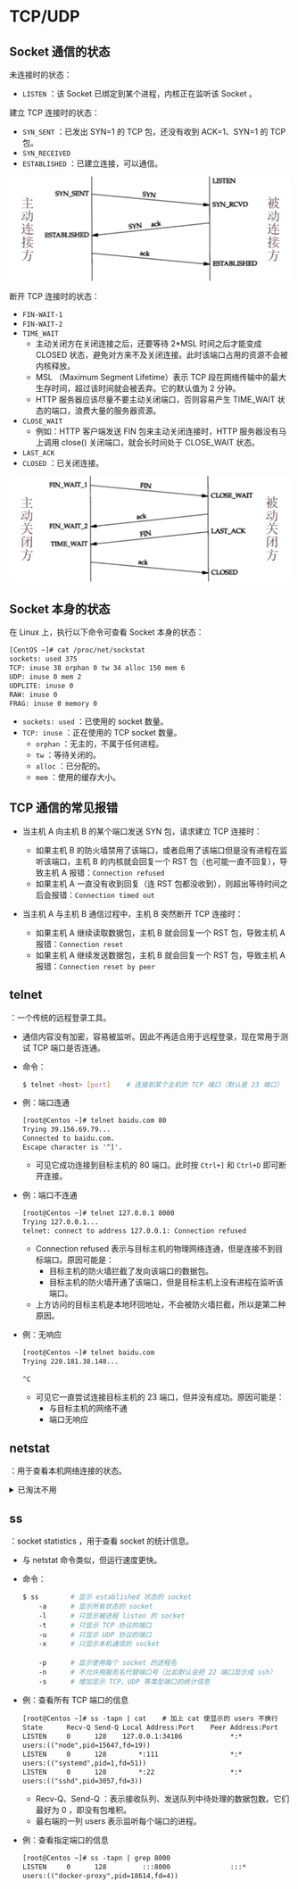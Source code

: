 # TCP/UDP

## Socket 通信的状态

未连接时的状态：
- `LISTEN` ：该 Socket 已绑定到某个进程，内核正在监听该 Socket 。

建立 TCP 连接时的状态：
- `SYN_SENT` ：已发出 SYN=1 的 TCP 包，还没有收到 ACK=1、SYN=1 的 TCP 包。
- `SYN_RECEIVED`
- `ESTABLISHED` ：已建立连接，可以通信。

![](./connect.png)

断开 TCP 连接时的状态：
- `FIN-WAIT-1`
- `FIN-WAIT-2`
- `TIME_WAIT`
  - 主动关闭方在关闭连接之后，还要等待 2*MSL 时间之后才能变成 CLOSED 状态，避免对方来不及关闭连接。此时该端口占用的资源不会被内核释放。
  - MSL （Maximum Segment Lifetime）表示 TCP 段在网络传输中的最大生存时间，超过该时间就会被丢弃。它的默认值为 2 分钟。
  - HTTP 服务器应该尽量不要主动关闭端口，否则容易产生 TIME_WAIT 状态的端口，浪费大量的服务器资源。
- `CLOSE_WAIT`
  - 例如：HTTP 客户端发送 FIN 包来主动关闭连接时，HTTP 服务器没有马上调用 close() 关闭端口，就会长时间处于 CLOSE_WAIT 状态。
- `LAST_ACK`
- `CLOSED` ：已关闭连接。

![](./disconnect.png)

## Socket 本身的状态

在 Linux 上，执行以下命令可查看 Socket 本身的状态：
```
[CentOS ~]# cat /proc/net/sockstat
sockets: used 375
TCP: inuse 38 orphan 0 tw 34 alloc 150 mem 6
UDP: inuse 0 mem 2
UDPLITE: inuse 0
RAW: inuse 0
FRAG: inuse 0 memory 0
```
- `sockets: used` ：已使用的 socket 数量。
- `TCP: inuse` ：正在使用的 TCP socket 数量。
  - `orphan` ：无主的，不属于任何进程。
  - `tw` ：等待关闭的。
  - `alloc` ：已分配的。
  - `mem` ：使用的缓存大小。

## TCP 通信的常见报错

- 当主机 A 向主机 B 的某个端口发送 SYN 包，请求建立 TCP 连接时：
  - 如果主机 B 的防火墙禁用了该端口，或者启用了该端口但是没有进程在监听该端口，主机 B 的内核就会回复一个 RST 包（也可能一直不回复），导致主机 A 报错：`Connection refused`
  - 如果主机 A 一直没有收到回复（连 RST 包都没收到），则超出等待时间之后会报错：`Connection timed out`

- 当主机 A 与主机 B 通信过程中，主机 B 突然断开 TCP 连接时：
  - 如果主机 A 继续读取数据包，主机 B 就会回复一个 RST 包，导致主机 A 报错：`Connection reset`
  - 如果主机 A 继续发送数据包，主机 B 就会回复一个 RST 包，导致主机 A 报错：`Connection reset by peer`

## telnet

：一个传统的远程登录工具。
- 通信内容没有加密，容易被监听。因此不再适合用于远程登录，现在常用于测试 TCP 端口是否连通。
- 命令：
    ```sh
    $ telnet <host> [port]    # 连接到某个主机的 TCP 端口（默认是 23 端口）
    ```

- 例：端口连通
    ```
    [root@Centos ~]# telnet baidu.com 80
    Trying 39.156.69.79...
    Connected to baidu.com.
    Escape character is '^]'.

    ```
    - 可见它成功连接到目标主机的 80 端口。此时按 `Ctrl+]` 和 `Ctrl+D` 即可断开连接。

- 例：端口不连通
    ```
    [root@Centos ~]# telnet 127.0.0.1 8000
    Trying 127.0.0.1...
    telnet: connect to address 127.0.0.1: Connection refused
    ```
    - Connection refused 表示与目标主机的物理网络连通，但是连接不到目标端口。原因可能是：
      - 目标主机的防火墙拦截了发向该端口的数据包。
      - 目标主机的防火墙开通了该端口，但是目标主机上没有进程在监听该端口。
    - 上方访问的目标主机是本地环回地址，不会被防火墙拦截，所以是第二种原因。

- 例：无响应
    ```
    [root@Centos ~]# telnet baidu.com
    Trying 220.181.38.148...

    ^C
    ```
    - 可见它一直尝试连接目标主机的 23 端口，但并没有成功。原因可能是：
      - 与目标主机的网络不通
      - 端口无响应

## netstat

：用于查看本机网络连接的状态。

<details>
<summary>已淘汰不用</summary>

命令：

```sh
$ netstat
        -a  # 显示所有网络连接、socket
        -l  # 只显示 LISTEN 状态的
        -t  # 只显示 tcp 的 socket
        -u  # 只显示 udp 的 socket
        -x  # 只显示 unix socket
        -p  # 显示使用每个网络连接的进程名
```

</details>

## ss

：socket statistics ，用于查看 socket 的统计信息。
- 与 netstat 命令类似，但运行速度更快。

- 命令：
    ```sh
    $ ss        # 显示 established 状态的 socket
        -a      # 显示所有状态的 socket
        -l      # 只显示被进程 listen 的 socket
        -t      # 只显示 TCP 协议的端口
        -u      # 只显示 UDP 协议的端口
        -x      # 只显示本机通信的 socket

        -p      # 显示使用每个 socket 的进程名
        -n      # 不允许用服务名代替端口号（比如默认会把 22 端口显示成 ssh）
        -s      # 增加显示 TCP、UDP 等类型端口的统计信息
    ```

- 例：查看所有 TCP 端口的信息
    ```
    [root@Centos ~]# ss -tapn | cat    # 加上 cat 使显示的 users 不换行
    State      Recv-Q Send-Q Local Address:Port    Peer Address:Port
    LISTEN     0      128    127.0.0.1:34186            *:*              users:(("node",pid=15647,fd=19))
    LISTEN     0      128        *:111                  *:*              users:(("systemd",pid=1,fd=51))
    LISTEN     0      128        *:22                   *:*              users:(("sshd",pid=3057,fd=3))
    ```
    - Recv-Q、Send-Q ：表示接收队列、发送队列中待处理的数据包数。它们最好为 0 ，即没有包堆积。
    - 最右端的一列 users 表示监听每个端口的进程。

- 例：查看指定端口的信息
    ```
    [root@Centos ~]# ss -tapn | grep 8000
    LISTEN     0      128         :::8000               :::*             users:(("docker-proxy",pid=18614,fd=4))
    ```
